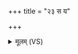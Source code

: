 +++
title = "२३ स य"

+++
<details><summary>मूलम् (VS)</summary>

स य ओ॑द॒नस्य॑ महि॒मानं॑ वि॒द्यात् ॥
</details>